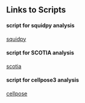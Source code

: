 ## Links to Scripts


#### script for squidpy analysis
[squidpy](scripts/squidpy_analysis.py)

#### script for SCOTIA analysis 
[scotia](scripts/scotia_analysis.py)

#### script for cellpose3 analysis 
[cellpose](scripts/cellpose_analysis.py)

